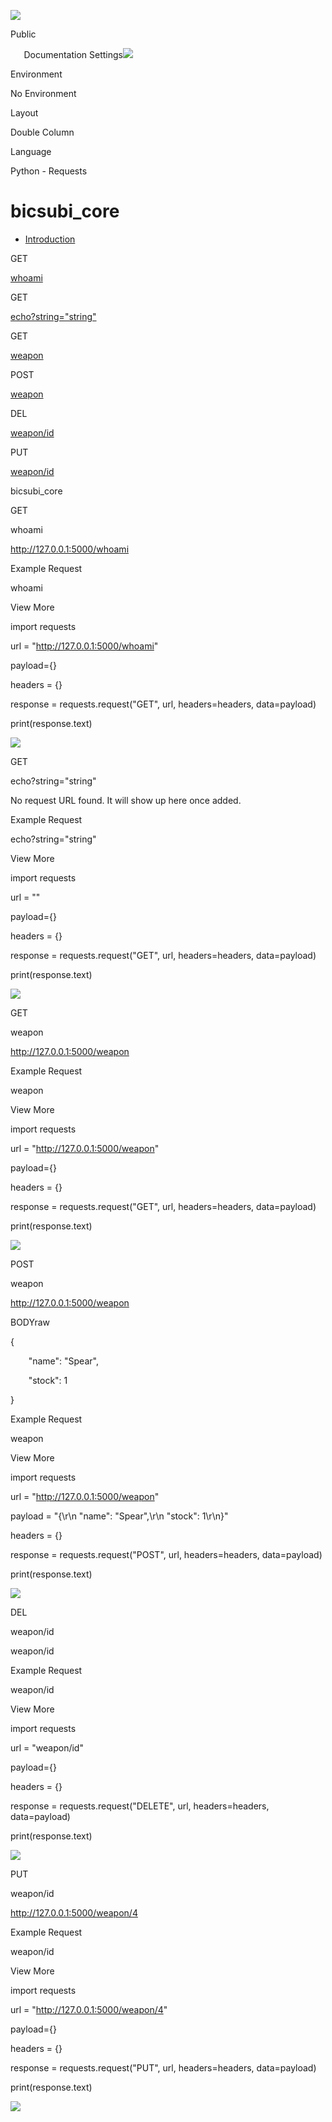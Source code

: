 ﻿![](Aspose.Words.df023f07-1f09-45c2-b2b5-ea4d94f3c4e3.001.png)

Public 

`	`Documentation Settings![](Aspose.Words.df023f07-1f09-45c2-b2b5-ea4d94f3c4e3.001.png)

Environment

No Environment

Layout

Double Column

Language

Python - Requests
# **bicsubi\_core**
- [Introduction ](https://documenter.getpostman.com/view/7440345/UVRHi3gs#intro)

GET[](https://documenter.getpostman.com/view/7440345/UVRHi3gs#8354ac61-c1d1-41d6-864a-009931e69f62 "whoami")

[whoami](https://documenter.getpostman.com/view/7440345/UVRHi3gs#8354ac61-c1d1-41d6-864a-009931e69f62 "whoami")

GET[](https://documenter.getpostman.com/view/7440345/UVRHi3gs#aee13486-61a6-47c2-a815-51c9d24d46de "echo?string=")

[echo?string="string"](https://documenter.getpostman.com/view/7440345/UVRHi3gs#aee13486-61a6-47c2-a815-51c9d24d46de "echo?string=")

GET[](https://documenter.getpostman.com/view/7440345/UVRHi3gs#44654948-5fc5-4c08-96c0-320c4ce16f1f "weapon")

[weapon](https://documenter.getpostman.com/view/7440345/UVRHi3gs#44654948-5fc5-4c08-96c0-320c4ce16f1f "weapon")

POST[](https://documenter.getpostman.com/view/7440345/UVRHi3gs#2201596b-1ea3-4a0a-976b-73958e8d0e95 "weapon")

[weapon](https://documenter.getpostman.com/view/7440345/UVRHi3gs#2201596b-1ea3-4a0a-976b-73958e8d0e95 "weapon")

DEL[](https://documenter.getpostman.com/view/7440345/UVRHi3gs#8261ccae-5798-4b19-86d9-92bb68d2ccf6 "weapon/id")

[weapon/id](https://documenter.getpostman.com/view/7440345/UVRHi3gs#8261ccae-5798-4b19-86d9-92bb68d2ccf6 "weapon/id")

PUT[](https://documenter.getpostman.com/view/7440345/UVRHi3gs#6a7c765f-1c78-434e-81a1-1569a21f415f "weapon/id")

[weapon/id](https://documenter.getpostman.com/view/7440345/UVRHi3gs#6a7c765f-1c78-434e-81a1-1569a21f415f "weapon/id")

bicsubi\_core

GET

whoami

http://127.0.0.1:5000/whoami




Example Request

whoami

View More

import requests

url = "http://127.0.0.1:5000/whoami"

payload={}

headers = {}

response = requests.request("GET", url, headers=headers, data=payload)

print(response.text)

![](Aspose.Words.df023f07-1f09-45c2-b2b5-ea4d94f3c4e3.001.png)

GET

echo?string="string"

No request URL found. It will show up here once added.




Example Request

echo?string="string"

View More

import requests

url = ""

payload={}

headers = {}

response = requests.request("GET", url, headers=headers, data=payload)

print(response.text)

![](Aspose.Words.df023f07-1f09-45c2-b2b5-ea4d94f3c4e3.001.png)

GET

weapon

http://127.0.0.1:5000/weapon




Example Request

weapon

View More

import requests

url = "http://127.0.0.1:5000/weapon"

payload={}

headers = {}

response = requests.request("GET", url, headers=headers, data=payload)

print(response.text)

![](Aspose.Words.df023f07-1f09-45c2-b2b5-ea4d94f3c4e3.001.png)

POST

weapon

http://127.0.0.1:5000/weapon

BODYraw

{

`    `"name": "Spear",

`    `"stock": 1

}




Example Request

weapon

View More

import requests

url = "http://127.0.0.1:5000/weapon"

payload = "{\r\n    \"name\": \"Spear\",\r\n    \"stock\": 1\r\n}"

headers = {}

response = requests.request("POST", url, headers=headers, data=payload)

print(response.text)

![](Aspose.Words.df023f07-1f09-45c2-b2b5-ea4d94f3c4e3.001.png)

DEL

weapon/id

weapon/id




Example Request

weapon/id

View More

import requests

url = "weapon/id"

payload={}

headers = {}

response = requests.request("DELETE", url, headers=headers, data=payload)

print(response.text)

![](Aspose.Words.df023f07-1f09-45c2-b2b5-ea4d94f3c4e3.001.png)

PUT

weapon/id

http://127.0.0.1:5000/weapon/4




Example Request

weapon/id

View More

import requests

url = "http://127.0.0.1:5000/weapon/4"

payload={}

headers = {}

response = requests.request("PUT", url, headers=headers, data=payload)

print(response.text)

![](Aspose.Words.df023f07-1f09-45c2-b2b5-ea4d94f3c4e3.001.png)
